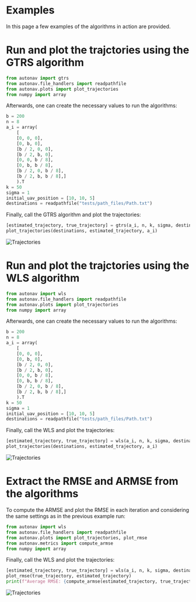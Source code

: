 # Examples

In this page a few examples of the algorithms in action are provided.

# Run and plot the trajctories using the GTRS algorithm

```python
from autonav import gtrs
from autonav.file_handlers import readpathfile
from autonav.plots import plot_trajectories
from numpy import array
```

Afterwards, one can create the necessary values to run the algorithms:

```python
b = 200
n = 8
a_i = array(
    [
    [0, 0, 0],
    [0, b, 0],
    [b / 2, 0, 0],
    [b / 2, b, 0],
    [0, 0, b / 8],
    [0, b, b / 8],
    [b / 2, 0, b / 8],
    [b / 2, b, b / 8],]
    ).T
k = 50
sigma = 1
initial_uav_position = [10, 10, 5]
destinations = readpathfile("tests/path_files/Path.txt")
```

Finally, call the GTRS algorithm and plot the trajectories:

```python
[estimated_trajectory, true_trajectory] = gtrs(a_i, n, k, sigma, destinations, initial_uav_position)
plot_trajectories(destinations, estimated_trajectory, a_i)
```

![Trajectories](https://github.com/Ricardo-Santos-21904332/AutoNAV/blob/main/docs/docs/figures/gtrs.png?raw=true)

# Run and plot the trajctories using the WLS algorithm

```python
from autonav import wls
from autonav.file_handlers import readpathfile
from autonav.plots import plot_trajectories
from numpy import array
```

Afterwards, one can create the necessary values to run the algorithms:

```python
b = 200
n = 8
a_i = array(
    [
    [0, 0, 0],
    [0, b, 0],
    [b / 2, 0, 0],
    [b / 2, b, 0],
    [0, 0, b / 8],
    [0, b, b / 8],
    [b / 2, 0, b / 8],
    [b / 2, b, b / 8],]
    ).T
k = 50
sigma = 1
initial_uav_position = [10, 10, 5]
destinations = readpathfile("tests/path_files/Path.txt")
```

Finally, call the WLS and plot the trajectories:

```python
[estimated_trajectory, true_trajectory] = wls(a_i, n, k, sigma, destinations, initial_uav_position)
plot_trajectories(destinations, estimated_trajectory, a_i)
```

![Trajectories](https://github.com/Ricardo-Santos-21904332/AutoNAV/blob/main/docs/docs/figures/wls.png?raw=true)

# Extract the RMSE and ARMSE from the algorithms

To compute the ARMSE and plot the RMSE in each iteration and considering the same settings as in the previous example run:

```python
from autonav import wls
from autonav.file_handlers import readpathfile
from autonav.plots import plot_trajectories, plot_rmse
from autonav.metrics import compute_armse
from numpy import array
```


Finally, call the WLS and plot the trajectories:

```python
[estimated_trajectory, true_trajectory] = wls(a_i, n, k, sigma, destinations, initial_uav_position)
plot_rmse(true_trajectory, estimated_trajectory)
print(f"Average RMSE: {compute_armse(estimated_trajectory, true_trajectory):0,.2f} (m)")

```

![Trajectories](https://github.com/Ricardo-Santos-21904332/AutoNAV/blob/main/docs/docs/figures/wls.png?raw=true)
